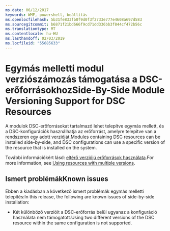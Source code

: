 ```yaml
---
ms.date: 06/12/2017
keywords: WMF, powershell, beállítás
ms.openlocfilehash: 5b31fe833fb0f9d0f3f2733e777e4608a697d583
ms.sourcegitcommit: b6871f21bd666f9cd71dd336bb3f844cf472b56c
ms.translationtype: MT
ms.contentlocale: hu-HU
ms.lasthandoff: 02/03/2019
ms.locfileid: "55685633"
---
```

# <a name="side-by-side-module-versioning-support-for-dsc-resources"></a><span data-ttu-id="e97fc-102">Egymás melletti modul verziószámozás támogatása a DSC-erőforrásokhoz</span><span class="sxs-lookup"><span data-stu-id="e97fc-102">Side-By-Side Module Versioning Support for DSC Resources</span></span>

<span data-ttu-id="e97fc-103">A modulok DSC-erőforrásokat tartalmazó lehet telepítve egymás mellett, és a DSC-konfigurációk használhatja az erőforrást, amelyre telepítve van a rendszeren egy adott verzióját.</span><span class="sxs-lookup"><span data-stu-id="e97fc-103">Modules containing DSC resources can be installed side-by-side, and DSC configurations can use a specific version of the resource that is installed on the system.</span></span>

<span data-ttu-id="e97fc-104">További információkért lásd: [eltérő verziójú erőforrások használata](https://msdn.microsoft.com/powershell/dsc/sxsresource).</span><span class="sxs-lookup"><span data-stu-id="e97fc-104">For more information, see [Using resources with multiple versions](https://msdn.microsoft.com/powershell/dsc/sxsresource).</span></span>

## <a name="known-issues"></a><span data-ttu-id="e97fc-105">Ismert problémák</span><span class="sxs-lookup"><span data-stu-id="e97fc-105">Known issues</span></span>

<span data-ttu-id="e97fc-106">Ebben a kiadásban a következő ismert problémák egymás melletti telepítés:</span><span class="sxs-lookup"><span data-stu-id="e97fc-106">In this release, the following are known issues of side-by-side installation:</span></span>

-   <span data-ttu-id="e97fc-107">Két különböző verzióit a DSC-erőforrás belül ugyanaz a konfiguráció használata nem támogatott.</span><span class="sxs-lookup"><span data-stu-id="e97fc-107">Using two different versions of the DSC resource within the same configuration is not supported.</span></span>
